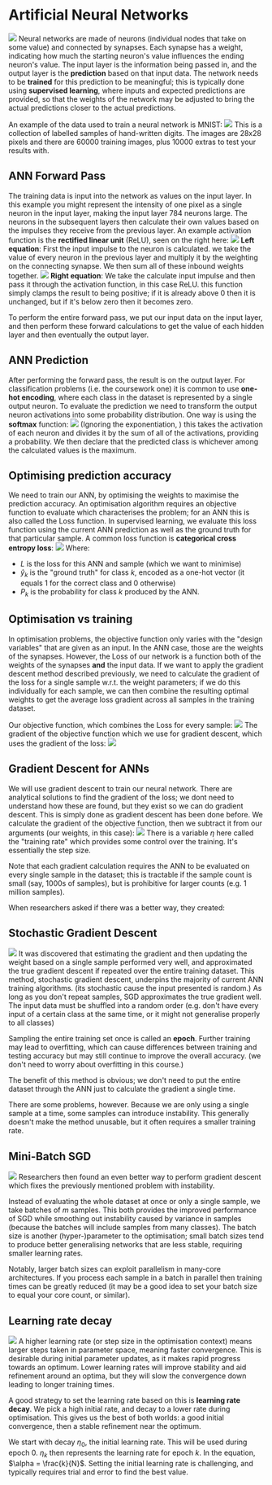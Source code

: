 # Artificial Neural Networks
![](Pasted%20image%2020240505192053.png)
Neural networks are made of neurons (individual nodes that take on some value) and connected by synapses. Each synapse has a weight, indicating how much the starting neuron's value influences the ending neuron's value.
The input layer is the information being passed in, and the output layer is the **prediction** based on that input data. The network needs to be **trained** for this prediction to be meaningful; this is typically done using **supervised learning**, where inputs and expected predictions are provided, so that the weights of the network may be adjusted to bring the actual predictions closer to the actual predictions.

An example of the data used to train a neural network is MNIST:
![](Pasted%20image%2020240505192407.png)
This is a collection of labelled samples of hand-written digits. The images are 28x28 pixels and there are 60000 training images, plus 10000 extras to test your results with.

## ANN Forward Pass
The training data is input into the network as values on the input layer. In this example you might represent the intensity of one pixel as a single neuron in the input layer, making the input layer 784 neurons large.
The neurons in the subsequent layers then calculate their own values based on the impulses they receive from the previous layer. An example activation function is the **rectified linear unit** (ReLU), seen on the right here:
![](Pasted%20image%2020240505200520.png)
**Left equation**: First the input impulse to the neuron is calculated. we take the value of every neuron in the previous layer and multiply it by the weighting on the connecting synapse. We then sum all of these inbound weights together.
![](Pasted%20image%2020240505201130.png)
**Right equation**: We take the calculate input impulse and then pass it through the activation function, in this case ReLU. this function simply clamps the result to being positive; if it is already above 0 then it is unchanged, but if it's below zero then it becomes zero.

To perform the entire forward pass, we put our input data on the input layer, and then perform these forward calculations to get the value of each hidden layer and then eventually the output layer.

## ANN Prediction
After performing the forward pass, the result is on the output layer. For classification problems (i.e. the coursework one) it is common to use **one-hot encoding**, where each class in the dataset is represented by a single output neuron.
To evaluate the prediction we need to transform the output neuron activations into some probability distribution. One way is using the **softmax** function:
![](Pasted%20image%2020240505201814.png)
(Ignoring the exponentiation, ) this takes the activation of each neuron and divides it by the sum of all of the activations, providing a probability. We then declare that the predicted class is whichever among the calculated values is the maximum.

## Optimising prediction accuracy
We need to train our ANN, by optimising the weights to maximise the prediction accuracy.
An optimisation algorithm requires an objective function to evaluate which characterises the problem; for an ANN this is also called the Loss function. In supervised learning, we evaluate this loss function using the current ANN prediction as well as the ground truth for that particular sample.
A common loss function is **categorical cross entropy loss**:
![](Pasted%20image%2020240505202231.png)
Where:
- $L$ is the loss for this ANN and sample (which we want to minimise)
- $\hat{y}_k$ is the "ground truth" for class $k$, encoded as a one-hot vector (it equals 1 for the correct class and 0 otherwise)
- $P_k$ is the probability for class $k$ produced by the ANN.

## Optimisation vs training
In optimisation problems, the objective function only varies with the "design variables" that are given as an input. In the ANN case, those are the weights of the synapses.
However, the Loss of our network is a function both of the weights of the synapses **and** the input data. 
If we want to apply the gradient descent method described previously, we need to calculate the gradient of the loss for a single sample w.r.t. the weight parameters; if we do this individually for each sample, we can then combine the resulting optimal weights to get the average loss gradient across all samples in the training dataset.

Our objective function, which combines the Loss for every sample:
![](Pasted%20image%2020240505204748.png)
The gradient of the objective function which we use for gradient descent, which uses the gradient of the loss:
![](Pasted%20image%2020240505205711.png)
## Gradient Descent for ANNs
We will use gradient descent to train our neural network.
There are analytical solutions to find the gradient of the loss; we dont need to understand how these are found, but they exist so we can do gradient descent.
This is simply done as gradient descent has been done before. We calculate the gradient of the objective function, then we subtract it from our arguments (our weights, in this case):
![](Pasted%20image%2020240505210413.png)
There is a variable $\eta$ here called the "training rate" which provides some control over the training. It's essentially the step size.

Note that each gradient calculation requires the ANN to be evaluated on every single sample in the dataset; this is tractable if the sample count is small (say, 1000s of samples), but is prohibitive for larger counts (e.g. 1 million samples).

When researchers asked if there was a better way, they created:
## Stochastic Gradient Descent
![](Pasted%20image%2020240505210752.png)
It was discovered that estimating the gradient and then updating the weight based on a single sample performed very well, and approximated the true gradient descent if repeated over the entire training dataset.
This method, stochastic gradient descent, underpins the majority of current ANN training algorithms. (its stochastic cause the input presented is random.)
As long as you don't repeat samples, SGD approximates the true gradient well. The input data must be shuffled into a random order (e.g. don't have every input of a certain class at the same time, or it might not generalise properly to all classes)

Sampling the entire training set once is called an **epoch**. Further training may lead to overfitting, which can cause differences between training and testing accuracy but may still continue to improve the overall accuracy. (we don't need to worry about overfitting in this course.)

The benefit of this method is obvious; we don't need to put the entire dataset through the ANN just to calculate the gradient a single time.

There are some problems, however. Because we are only using a single sample at a time, some samples can introduce instability. This generally doesn't make the method unusable, but it often requires a smaller training rate. 
## Mini-Batch SGD
![](Pasted%20image%2020240505211706.png)
Researchers then found an even better way to perform gradient descent which fixes the previously mentioned problem with instability.

Instead of evaluating the whole dataset at once or only a single sample, we take batches of $m$ samples. This both provides the improved performance of SGD while smoothing out instability caused by variance in samples (because the batches will include samples from many classes).
The batch size is another (hyper-)parameter to the optimisation; small batch sizes tend to produce better generalising networks that are less stable, requiring smaller learning rates.

Notably, larger batch sizes can exploit parallelism in many-core architectures. If you process each sample in a batch in parallel then training times can be greatly reduced (it may be a good idea to set your batch size to equal your core count, or similar).

## Learning rate decay
![](Pasted%20image%2020240505214147.png)
A higher learning rate (or step size in the optimisation context) means larger steps taken in parameter space, meaning faster convergence. This is desirable during initial parameter updates, as it makes rapid progress towards an optimum.
Lower learning rates will improve stability and aid refinement around an optima, but they will slow the convergence down leading to longer training times.

A good strategy to set the learning rate based on this is **learning rate decay**. We pick a high initial rate, and decay to a lower rate during optimisation. This gives us the best of both worlds: a good initial convergence, then a stable refinement near the optimum.

We start with decay $\eta_0$, the initial learning rate. This will be used during epoch 0. $\eta_k$ then represents the learning rate for epoch $k$. In the equation, $\alpha = \frac{k}{N}$.
Setting the initial learning rate is challenging, and typically requires trial and error to find the best value.